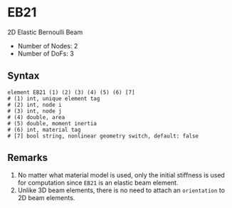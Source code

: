 # EB21

2D Elastic Bernoulli Beam

* Number of Nodes: 2
* Number of DoFs: 3

## Syntax

```
element EB21 (1) (2) (3) (4) (5) (6) [7]
# (1) int, unique element tag
# (2) int, node i
# (3) int, node j
# (4) double, area
# (5) double, moment inertia
# (6) int, material tag
# [7] bool string, nonlinear geometry switch, default: false
```

## Remarks

1. No matter what material model is used, only the initial stiffness is used for computation since `EB21` is an elastic beam element.
2. Unlike 3D beam elements, there is no need to attach an `orientation` to 2D beam elements.
